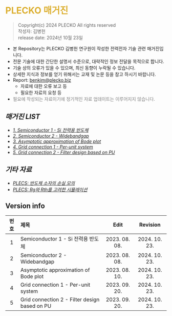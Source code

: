 # <font color="#DCB033">PLECKO 매거진</font>

> Copyright(c) 2024 PLECKO All rights reserved   
> 작성자: 김병헌   
> release date: 2024년 10월 23일    

- 본 Repository는 PLECKO 김병헌 연구원이 작성한 전력전자 기술 관련 매거진입니다.    
- 전문 기술에 대한 간단한 설명서 수준으로, 대략적인 정보 전달을 목적으로 합니다.
- 기술 상의 오류가 있을 수 있으며, 최신 동향이 누락될 수 있습니다.
- 상세한 지식과 정보를 얻기 위해서는 교재 및 논문 등을 참고 하시기 바랍니다.    
- Report: benkim@plecko.biz   
    - 자료에 대한 오류 보고 등   
    - 필요한 자료의 요청 등   
- <font color='gray'>필요에 작성되는 자료이기에 정기적인 자료 업데이트는 이루어지지 않습니다.</font>   

## <b><i>매거진 LIST</i></b>
* [<i>1. Semiconductor 1 - Si 전력용 반도체</i>](/ZT_01_Semiconductor_1_Si%20Power%20semiconductor.pdf)
* [<i>2. Semiconductor 2 -  Widebandgap</i>](/ZT_02_Semiconductor_2_Widebandgap.pdf)
* [<i>3. Asymptotic approximation of Bode plot</i>](/ZT_03_Asymptotic%20approximation%20of%20Bode%20plot.pdf)
* [<i>4. Grid connection 1 - Per-unit system</i>](/ZT_04_Grid_connection_1_Per-unit%20system.pdf)
* [<i>5. Grid connection 2 - Filter design based on PU</i>](/ZT_05_Grid_connection_2_Filter%20design%20based%20on%20PU.pdf)

## <b><i>기타 자료</i></b>
* [<i>PLECS: 반도체 소자의 손실 모의</i>](/04-1.%20PLECS%20교육%20자료%201차%20개선안.pdf)
* [<i>PLECS: Rg와 Rth를 고려한 시뮬레이션</i>](/04-2.%20PLECS%20시뮬레이션%20-%20Rg와%20Rth를%20고려한%20시뮬레이션%20방법.pdf)

## Version info   
| 번호 | 제목 | Edit | Revision |  
:---:|:---|:---:|:---:
1 | Semiconductor 1 - Si 전력용 반도체 | 2023. 08. 08. | 2024. 10. 23.
2 | Semiconductor 2 -  Widebandgap | 2023. 08. 08. | 2024. 10. 23.
3 | Asymptotic approximation of Bode plot |2023. 08. 10. | 2024. 10. 23.
4 | Grid connection 1 - Per-unit system | 2023. 09. 20. | 2024. 10. 23.
5 | Grid connection 2 - Filter design based on PU | 2023. 09. 20. | 2024. 10. 23.
